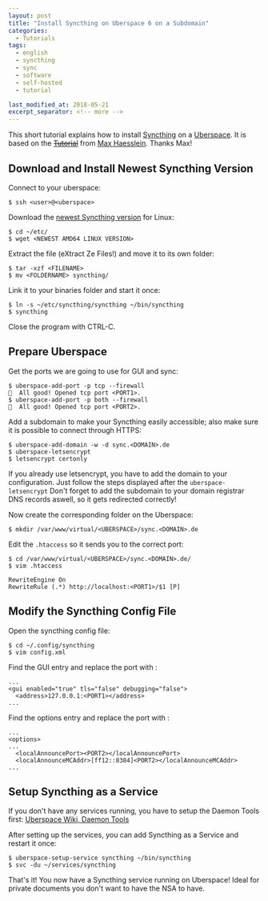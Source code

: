 ```yaml
---
layout: post
title: "Install Syncthing on Uberspace 6 on a Subdomain"
categories:
  - Tutorials
tags:
  - english
  - syncthing
  - sync
  - software
  - self-hosted
  - tutorial

last_modified_at: 2018-05-21
excerpt_separator: <!-- more -->
---
```


This short tutorial explains how to install [Syncthing](https://syncthing.net) on a [Uberspace](uberspace.de). It is based on the [~~Tutorial~~](https://maxhaesslein.de/dachboden/syncthing-auf-uberspace/) from [Max Haesslein](http://maxhaesslein.blog). Thanks Max!

## Download and Install Newest Syncthing Version

Connect to your uberspace:
```
$ ssh <user>@<uberspace>
```

Download the [newest Syncthing version](https://github.com/syncthing/syncthing/releases/latest) for Linux:
```
$ cd ~/etc/  
$ wget <NEWEST AMD64 LINUX VERSION>
```

Extract the file (eXtract Ze Files!) and move it to its own folder:
```
$ tar -xzf <FILENAME>
$ mv <FOLDERNAME> syncthing/
```

Link it to your binaries folder and start it once:
```
$ ln -s ~/etc/syncthing/syncthing ~/bin/syncthing
$ syncthing
```
Close the program with CTRL-C.

## Prepare Uberspace

Get the ports we are going to use for GUI and sync:
```
$ uberspace-add-port -p tcp --firewall
🚀  All good! Opened tcp port <PORT1>.
$ uberspace-add-port -p both --firewall
🚀  All good! Opened tcp port <PORT2>.
```

Add a subdomain to make your Syncthing easily accessible; also make sure it is possible to connect through HTTPS:
```
$ uberspace-add-domain -w -d sync.<DOMAIN>.de
$ uberspace-letsencrypt
$ letsencrypt certonly
```
If you already use letsencrypt, you have to add the domain to your configuration. Just follow the steps displayed after the `uberspace-letsencrypt` Don't forget to add the subdomain to your domain registrar DNS records aswell, so it gets redirected correctly!

Now create the corresponding folder on the Uberspace:
```
$ mkdir /var/www/virtual/<UBERSPACE>/sync.<DOMAIN>.de
```

Edit the `.htaccess` so it sends you to the correct port:
```
$ cd /var/www/virtual/<UBERSPACE>/sync.<DOMAIN>.de/
$ vim .htaccess
```

```
RewriteEngine On
RewriteRule (.*) http://localhost:<PORT1>/$1 [P]
```

## Modify the Syncthing Config File

Open the syncthing config file:
```
$ cd ~/.config/syncthing
$ vim config.xml
```

Find the GUI entry and replace the port with <PORT1>:
```
...
<gui enabled="true" tls="false" debugging="false">
  <address>127.0.0.1:<PORT1></address>
...
```

Find the options entry and replace the port with <PORT2>:
```
...
<options>
...
  <localAnnouncePort><PORT2></localAnnouncePort>
  <localAnnounceMCAddr>[ff12::8384]<PORT2></localAnnounceMCAddr>
...
```

## Setup Syncthing as a Service
If you don't have any services running, you have to setup the Daemon Tools first: [Uberspace Wiki, Daemon Tools](https://wiki.uberspace.de/system:daemontools)

After setting up the services, you can add Syncthing as a Service and restart it once:
```
$ uberspace-setup-service syncthing ~/bin/syncthing
$ svc -du ~/services/syncthing
```

That's it! You now have a Syncthing service running on Uberspace! Ideal for private documents you don't want to have the NSA to have.
